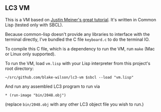 ## LC3 VM

This is a VM based on [Justin Meiner's great tutorial](https://www.jmeiners.com/lc3-vm/).
It's written in Common Lisp (tested only with SBCL).


Because common-lisp doesn't provide any libraries to interface with the
terminal directly, I've bundled the C file `keyboard.c` to do the terminal IO.

To compile this C file, which is a dependency to run the VM, run `make` (Mac or Linux only supported).

To run the VM, load `vm.lisp` with your Lisp interpreter from this project's root directory:
```
~/src/github.com/blake-wilson/lc3-vm $sbcl --load "vm.lisp"
```

And run any assembled LC3 program to run via
```
* (run-image "bin/2048.obj")
```
(replace `bin/2048.obj` with any other LC3 object file you wish to run.)
